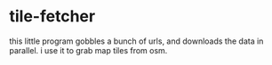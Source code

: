 tile-fetcher
============

this little program gobbles a bunch of urls, and downloads the data in parallel. i use it to grab map tiles from osm. 
